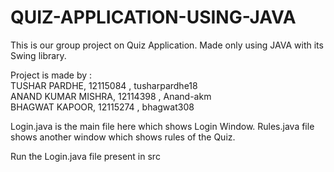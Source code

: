 # QUIZ-APPLICATION-USING-JAVA
This is our group project on Quiz Application. Made only using JAVA with its Swing library.

Project is made by :                                                              
TUSHAR PARDHE, 12115084 , tusharpardhe18                                                                                                      
ANAND KUMAR MISHRA, 12114398 , Anand-akm                                                         
BHAGWAT KAPOOR, 12115274 , bhagwat308

Login.java is the main file here which shows Login Window.
Rules.java file shows another window which shows rules of the Quiz.

Run the Login.java file present in src
